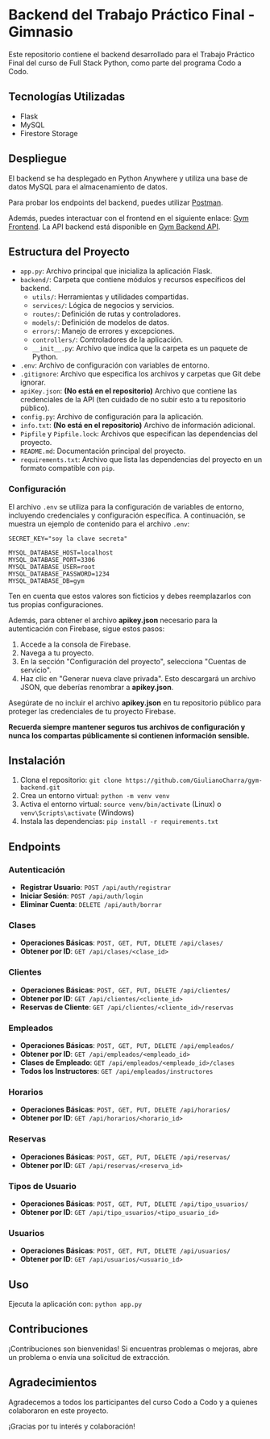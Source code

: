 # Backend del Trabajo Práctico Final - Gimnasio

Este repositorio contiene el backend desarrollado para el Trabajo Práctico Final del curso de Full Stack Python, como
parte del programa Codo a Codo.

## Tecnologías Utilizadas

- Flask
- MySQL
- Firestore Storage

## Despliegue

El backend se ha desplegado en Python Anywhere y utiliza una base de datos MySQL para el almacenamiento de datos.

Para probar los endpoints del backend, puedes
utilizar [Postman](https://www.postman.com/bold-comet-59247/workspace/codo-a-codo-gym/collection/29892749-27ffe1b8-f00f-45f0-ab91-93749706ba5a?action=share&creator=29892749).

Además, puedes interactuar con el frontend en el siguiente
enlace: [Gym Frontend](https://giulianocharra.github.io/gym-frontend/). La API backend está disponible
en [Gym Backend API](https://giulianocharra.pythonanywhere.com/api).

## Estructura del Proyecto

- `app.py`: Archivo principal que inicializa la aplicación Flask.
- `backend/`: Carpeta que contiene módulos y recursos específicos del backend.
    - `utils/`: Herramientas y utilidades compartidas.
    - `services/`: Lógica de negocios y servicios.
    - `routes/`: Definición de rutas y controladores.
    - `models/`: Definición de modelos de datos.
    - `errors/`: Manejo de errores y excepciones.
    - `controllers/`: Controladores de la aplicación.
    - `__init__.py`: Archivo que indica que la carpeta es un paquete de Python.
- `.env`: Archivo de configuración con variables de entorno.
- `.gitignore`: Archivo que especifica los archivos y carpetas que Git debe ignorar.
- `apiKey.json`: **(No está en el repositorio)** Archivo que contiene las credenciales de la API (ten cuidado de no
  subir
  esto a tu repositorio
  público).
- `config.py`: Archivo de configuración para la aplicación.
- `info.txt`: **(No está en el repositorio)** Archivo de información adicional.
- `Pipfile` y `Pipfile.lock`: Archivos que especifican las dependencias del proyecto.
- `README.md`: Documentación principal del proyecto.
- `requirements.txt`: Archivo que lista las dependencias del proyecto en un formato compatible con `pip`.

### Configuración

El archivo `.env` se utiliza para la configuración de variables de entorno, incluyendo credenciales y configuración
específica. A continuación, se muestra un ejemplo de contenido para el archivo `.env`:

```plaintext
SECRET_KEY="soy la clave secreta"

MYSQL_DATABASE_HOST=localhost
MYSQL_DATABASE_PORT=3306
MYSQL_DATABASE_USER=root
MYSQL_DATABASE_PASSWORD=1234
MYSQL_DATABASE_DB=gym
```

Ten en cuenta que estos valores son ficticios y debes reemplazarlos con tus propias configuraciones.

Además, para obtener el archivo **apikey.json** necesario para la autenticación con Firebase, sigue estos pasos:

1. Accede a la consola de Firebase.
2. Navega a tu proyecto.
3. En la sección "Configuración del proyecto", selecciona "Cuentas de servicio".
4. Haz clic en "Generar nueva clave privada". Esto descargará un archivo JSON, que deberías renombrar a **apikey.json**.

Asegúrate de no incluir el archivo **apikey.json** en tu repositorio público para proteger las credenciales de tu
proyecto Firebase.

**Recuerda siempre mantener seguros tus archivos de configuración y nunca los compartas públicamente si contienen
información sensible.**

## Instalación

1. Clona el repositorio: `git clone https://github.com/GiulianoCharra/gym-backend.git`
2. Crea un entorno virtual: `python -m venv venv`
3. Activa el entorno virtual: `source venv/bin/activate` (Linux) o `venv\Scripts\activate` (Windows)
4. Instala las dependencias: `pip install -r requirements.txt`

## Endpoints

### Autenticación

- **Registrar Usuario**: `POST /api/auth/registrar`
- **Iniciar Sesión**: `POST /api/auth/login`
- **Eliminar Cuenta**: `DELETE /api/auth/borrar`

### Clases

- **Operaciones Básicas**: `POST, GET, PUT, DELETE /api/clases/`
- **Obtener por ID**: `GET /api/clases/<clase_id>`

### Clientes

- **Operaciones Básicas**: `POST, GET, PUT, DELETE /api/clientes/`
- **Obtener por ID**: `GET /api/clientes/<cliente_id>`
- **Reservas de Cliente**: `GET /api/clientes/<cliente_id>/reservas`

### Empleados

- **Operaciones Básicas**: `POST, GET, PUT, DELETE /api/empleados/`
- **Obtener por ID**: `GET /api/empleados/<empleado_id>`
- **Clases de Empleado**: `GET /api/empleados/<empleado_id>/clases`
- **Todos los Instructores**: `GET /api/empleados/instructores`

### Horarios

- **Operaciones Básicas**: `POST, GET, PUT, DELETE /api/horarios/`
- **Obtener por ID**: `GET /api/horarios/<horario_id>`

### Reservas

- **Operaciones Básicas**: `POST, GET, PUT, DELETE /api/reservas/`
- **Obtener por ID**: `GET /api/reservas/<reserva_id>`

### Tipos de Usuario

- **Operaciones Básicas**: `POST, GET, PUT, DELETE /api/tipo_usuarios/`
- **Obtener por ID**: `GET /api/tipo_usuarios/<tipo_usuario_id>`

### Usuarios

- **Operaciones Básicas**: `POST, GET, PUT, DELETE /api/usuarios/`
- **Obtener por ID**: `GET /api/usuarios/<usuario_id>`

## Uso

Ejecuta la aplicación con: `python app.py`

## Contribuciones

¡Contribuciones son bienvenidas! Si encuentras problemas o mejoras, abre un problema o envía una solicitud de
extracción.

## Agradecimientos

Agradecemos a todos los participantes del curso Codo a Codo y a quienes colaboraron en este proyecto.

¡Gracias por tu interés y colaboración!
